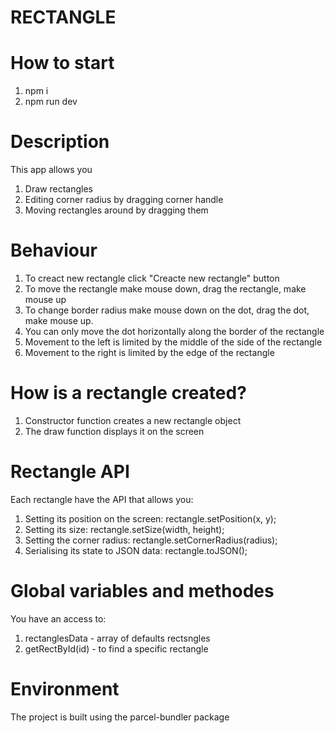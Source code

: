 # RECTANGLE

# How to start
1. npm i
2. npm run dev

# Description
This app allows you
1. Draw rectangles
2. Editing corner radius by dragging corner handle
3. Moving rectangles around by dragging them

# Behaviour
1. To creact new rectangle click "Creacte new rectangle" button
2. To move the rectangle make mouse down, drag the rectangle, make mouse up
3. To change border radius make mouse down on the dot, drag the dot, make mouse up.
4. You can only move the dot horizontally along the border of the rectangle
5. Movement to the left is limited by the middle of the side of the rectangle
6. Movement to the right is limited by the edge of the rectangle

# How is a rectangle created?
1. Сonstructor function creates a new rectangle object
2. The draw function displays it on the screen

# Rectangle API
Each rectangle have the API that allows you:
1. Setting its position on the screen: rectangle.setPosition(x, y);
2. Setting its size: rectangle.setSize(width, height);
3. Setting the corner radius: rectangle.setCornerRadius(radius);
4. Serialising its state to JSON data: rectangle.toJSON();

# Global variables and methodes
You have an access to:
1. rectanglesData - array of defaults rectsngles
2. getRectById(id) - to find a specific rectangle

# Environment
The project is built using the parcel-bundler package
